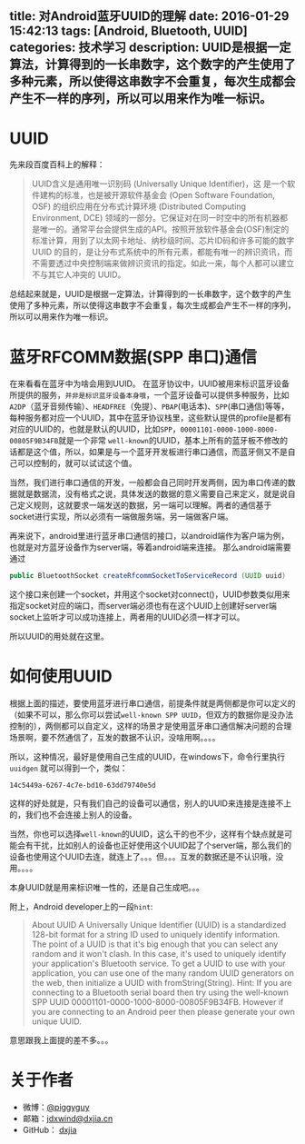 title: 对Android蓝牙UUID的理解
date: 2016-01-29 15:42:13
tags: [Android, Bluetooth, UUID]
categories: 技术学习
description: UUID是根据一定算法，计算得到的一长串数字，这个数字的产生使用了多种元素，所以使得这串数字不会重复，每次生成都会产生不一样的序列，所以可以用来作为唯一标识。
---
# UUID
先来段百度百科上的解释：
> UUID含义是通用唯一识别码 (Universally Unique Identifier)，这 是一个软件建构的标准，也是被开源软件基金会 (Open Software Foundation, OSF) 的组织应用在分布式计算环境 (Distributed Computing Environment, DCE) 领域的一部分。它保证对在同一时空中的所有机器都是唯一的。通常平台会提供生成的API。按照开放软件基金会(OSF)制定的标准计算，用到了以太网卡地址、纳秒级时间、芯片ID码和许多可能的数字
> UUID 的目的，是让分布式系统中的所有元素，都能有唯一的辨识资讯，而不需要透过中央控制端来做辨识资讯的指定。如此一来，每个人都可以建立不与其它人冲突的 UUID。

总结起来就是，UUID是根据一定算法，计算得到的一长串数字，这个数字的产生使用了多种元素，所以使得这串数字不会重复，每次生成都会产生不一样的序列，所以可以用来作为唯一标识。

# 蓝牙RFCOMM数据(SPP 串口)通信

在来看看在蓝牙中为啥会用到UUID。
在蓝牙协议中，UUID被用来标识蓝牙设备所提供的服务，`并非是标识蓝牙设备本身哦`，一个蓝牙设备可以提供多种服务，比如`A2DP`（蓝牙音频传输）、`HEADFREE`（免提）、`PBAP`(电话本)、`SPP`(串口通信)等等，每种服务都对应一个UUID，其中在蓝牙协议栈里，这些默认提供的profile是都有对应的UUID的，也就是默认的UUID，比如`SPP`，`00001101-0000-1000-8000-00805F9B34FB`就是一个非常 `well-known`的UUID，基本上所有的蓝牙板不修改的话都是这个值，所以，如果是与一个蓝牙开发板进行串口通信，而蓝牙侧又不是自己可以控制的，就可以试试这个值。

当然，我们进行串口通信的开发，一般都会自己同时开发两侧，因为串口传递的数据就是数据流，没有格式之说，具体发送的数据的意义需要自己来定义，就是说自己定义规则，这就要求一端发送的数据，另一端可以理解。两者的通信基于socket进行实现，所以必须有一端做服务端，另一端做客户端。

再来说下，android里进行蓝牙串口通信的接口，以android端作为客户端为例，也就是对方蓝牙设备作为server端，等着android端来连接。
那么android端需要通过
```java
public BluetoothSocket createRfcommSocketToServiceRecord (UUID uuid)
```
这个接口来创建一个socket，并用这个socket对connect()，UUID参数类似用来指定socket对应的端口，而server端必须也有在这个UUID上创建好server端socket上监听才可以成功连接上，两者用的UUID必须一样才可以。

所以UUID的用处就在这里。

# 如何使用UUID

根据上面的描述，要使用蓝牙进行串口通信，前提条件就是两侧都是你可以定义的（如果不可以，那么你可以尝试`well-known SPP UUID`，但双方的数据你是没办法控制的），两侧都可以自定义，这样的场景才是使用蓝牙串口通信解决问题的合理场景啊，要不然通信了，互发的数据不认识，没啥用啊。。。。

所以，这种情况，最好是使用自己生成的UUID，在windows下，命令行里执行`uuidgen` 就可以得到一个，类似：
```
14c5449a-6267-4c7e-bd10-63dd79740e5d
```
这样的好处就是，只有我们自己的设备可以通信，别人的UUID来连接是连接不上的，我们也不会连接上别人的设备。

当然，你也可以选择`well-known`的UUID，这么干的也不少，这样有个缺点就是可能会有干扰，比如别人的设备也正好使用这个UUID起了个server端，那么我们的设备也使用这个UUID去连，就连上了。。。但。。。互发的数据还是不认识哦，没用。。。。


本身UUID就是用来标识唯一性的，还是自己生成吧。。。

附上，Android developer上的一段`hint`:
> About UUID
> A Universally Unique Identifier (UUID) is a standardized 128-bit format for a string ID used to uniquely identify information. The point of a UUID is that it's big enough that you can select any random and it won't clash. In this case, it's used to uniquely identify your application's Bluetooth service. To get a UUID to use with your application, you can use one of the many random UUID generators on the web, then initialize a UUID with fromString(String).
> Hint: If you are connecting to a Bluetooth serial board then try using the well-known SPP UUID 00001101-0000-1000-8000-00805F9B34FB. However if you are connecting to an Android peer then please generate your own unique UUID.

意思跟我上面提的差不多。。。


# 关于作者
- 微博：[@piggyguy](http://weibo.com/u/2139052944)
- 邮箱：<jdxwind@dxjia.cn>
- GitHub： [dxjia](https://github.com/dxjia)